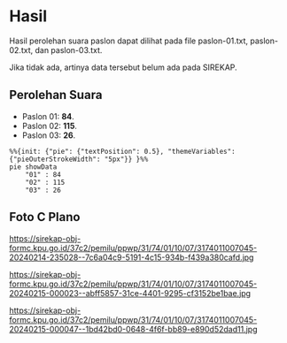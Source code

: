 # Hasil

Hasil perolehan suara paslon dapat dilihat pada file paslon-01.txt, paslon-02.txt, dan paslon-03.txt.

Jika tidak ada, artinya data tersebut belum ada pada SIREKAP.

## Perolehan Suara

 * Paslon 01: **84**.
 * Paslon 02: **115**.
 * Paslon 03: **26**.

```mermaid
%%{init: {"pie": {"textPosition": 0.5}, "themeVariables": {"pieOuterStrokeWidth": "5px"}} }%%
pie showData
    "01" : 84
    "02" : 115
    "03" : 26
```
## Foto C Plano

https://sirekap-obj-formc.kpu.go.id/37c2/pemilu/ppwp/31/74/01/10/07/3174011007045-20240214-235028--7c6a04c9-5191-4c15-934b-f439a380cafd.jpg

https://sirekap-obj-formc.kpu.go.id/37c2/pemilu/ppwp/31/74/01/10/07/3174011007045-20240215-000023--abff5857-31ce-4401-9295-cf3152be1bae.jpg

https://sirekap-obj-formc.kpu.go.id/37c2/pemilu/ppwp/31/74/01/10/07/3174011007045-20240215-000047--1bd42bd0-0648-4f6f-bb89-e890d52dad11.jpg
